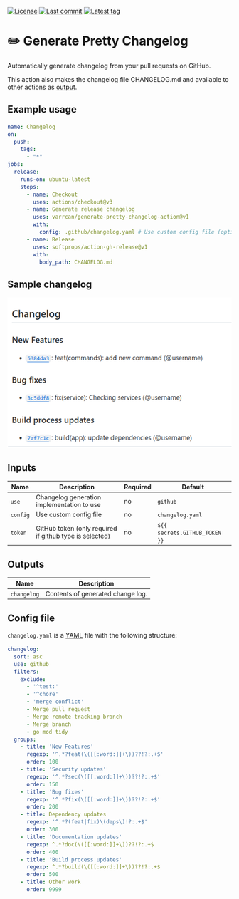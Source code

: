[![License](https://img.shields.io/github/license/varrcan/generate-pretty-changelog-action.svg?style=flat-square)](LICENSE)
[![Last commit](https://img.shields.io/github/last-commit/varrcan/generate-pretty-changelog-action.svg?style=flat-square)](https://github.com/varrcan/generate-pretty-changelog-action/commits)
[![Latest tag](https://img.shields.io/github/tag/varrcan/generate-pretty-changelog-action.svg?style=flat-square)](https://github.com/varrcan/generate-pretty-changelog-action/releases)

# ✏️ Generate Pretty Changelog

Automatically generate changelog from your pull requests on GitHub.

This action also makes the changelog file CHANGELOG.md and available to other actions as [output](#outputs).

## Example usage

```yaml
name: Changelog
on:
  push:
    tags:
      - "*"
jobs:
  release:
    runs-on: ubuntu-latest
    steps:
      - name: Checkout
        uses: actions/checkout@v3
      - name: Generate release changelog
        uses: varrcan/generate-pretty-changelog-action@v1
        with:
          config: .github/changelog.yaml # Use custom config file (optional)
      - name: Release
        uses: softprops/action-gh-release@v1
        with:
          body_path: CHANGELOG.md
```

## Sample changelog

![sample.png](.github/img/sample.png)

## Inputs

| Name     | Description                                             | Required | Default                       |
|----------|---------------------------------------------------------|----------|-------------------------------|
| `use`    | Changelog generation implementation to use              | no       | `github`                      |
| `config` | Use custom config file                                  | no       | `changelog.yaml`              |
| `token`  | GitHub token (only required if github type is selected) | no       | `${{ secrets.GITHUB_TOKEN }}` |

## Outputs

| Name        | Description                       |
|-------------|-----------------------------------|
| `changelog` | Contents of generated change log. |

## Config file

`changelog.yaml` is a [YAML](https://yaml.org/) file with the following structure:

```yaml
changelog:
  sort: asc
  use: github
  filters:
    exclude:
      - '^test:'
      - '^chore'
      - 'merge conflict'
      - Merge pull request
      - Merge remote-tracking branch
      - Merge branch
      - go mod tidy
  groups:
    - title: 'New Features'
      regexp: '^.*?feat(\([[:word:]]+\))??!?:.+$'
      order: 100
    - title: 'Security updates'
      regexp: '^.*?sec(\([[:word:]]+\))??!?:.+$'
      order: 150
    - title: 'Bug fixes'
      regexp: '^.*?fix(\([[:word:]]+\))??!?:.+$'
      order: 200
    - title: Dependency updates
      regexp: '^.*?(feat|fix)\(deps\)!?:.+$'
      order: 300
    - title: 'Documentation updates'
      regexp: ^.*?doc(\([[:word:]]+\))??!?:.+$
      order: 400
    - title: 'Build process updates'
      regexp: ^.*?build(\([[:word:]]+\))??!?:.+$
      order: 500
    - title: Other work
      order: 9999

```
